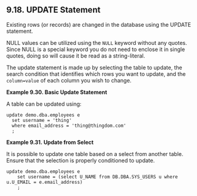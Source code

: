 <div id="updatestmt" class="section">

<div class="titlepage">

<div>

<div>

## 9.18. UPDATE Statement

</div>

</div>

</div>

Existing rows (or records) are changed in the database using the UPDATE
statement.

NULL values can be utilized using the `NULL` keyword without any quotes.
Since NULL is a special keyword you do not need to enclose it in single
quotes, doing so will cause it be read as a string-literal.

The update statement is made up by selecting the table to update, the
search condition that identifies which rows you want to update, and the
`column=value` of each column you wish to change.

<div id="ex_updatestatement" class="example">

**Example 9.30. Basic Update Statement**

<div class="example-contents">

A table can be updated using:

``` screen
update demo.dba.employees e
  set username = 'thing'
  where email_address = 'thing@thingdom.com'
  ;
```

</div>

</div>

  

<div id="ex_updatestatementfrom" class="example">

**Example 9.31. Update from Select**

<div class="example-contents">

It is possible to update one table based on a select from another table.
Ensure that the selection is properly conditioned to update.

``` screen
update demo.dba.employees e
    set username = (select U_NAME from DB.DBA.SYS_USERS u where u.U_EMAIL = e.email_address)
    ;
```

</div>

</div>

  

</div>

